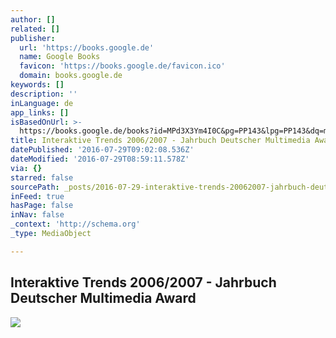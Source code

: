```yaml
---
author: []
related: []
publisher:
  url: 'https://books.google.de'
  name: Google Books
  favicon: 'https://books.google.de/favicon.ico'
  domain: books.google.de
keywords: []
description: ''
inLanguage: de
app_links: []
isBasedOnUrl: >-
  https://books.google.de/books?id=MPd3X3Ym4I0C&pg=PP143&lpg=PP143&dq=michael+ploj&source=bl&ots=xUg5gRML4_&sig=2wDRJBURE6rEzI2e5aP_AijOoeM&hl=de&sa=X&ved=0ahUKEwjczpuyp5jOAhUCbhQKHZmpDJ84ChDoAQgoMAI#v=onepage&q=michael%20ploj&f=false
title: Interaktive Trends 2006/2007 - Jahrbuch Deutscher Multimedia Award
datePublished: '2016-07-29T09:02:08.536Z'
dateModified: '2016-07-29T08:59:11.578Z'
via: {}
starred: false
sourcePath: _posts/2016-07-29-interaktive-trends-20062007-jahrbuch-deutscher-multimedia.md
inFeed: true
hasPage: false
inNav: false
_context: 'http://schema.org'
_type: MediaObject

---
```

<article style=""><h1>Interaktive Trends 2006/2007 - Jahrbuch Deutscher Multimedia Award</h1><img src="https://books.google.de/books/content?id=MPd3X3Ym4I0C&amp;printsec=frontcover&amp;img=1&amp;zoom=1&amp;edge=curl&amp;imgtk=AFLRE723f8lgzGxyUNUqjpmXqHTpvs9D9ChFGB6OeU8Rj6SuPtEfQCXu2hBfrL8O5pSKDZ7h9CBebGY-z68xHgRjecy27iSQ3haGlEcMLlhxyAvdu-11P8NDdnq5uWqNX6SmwNkrFOxt" /></article>